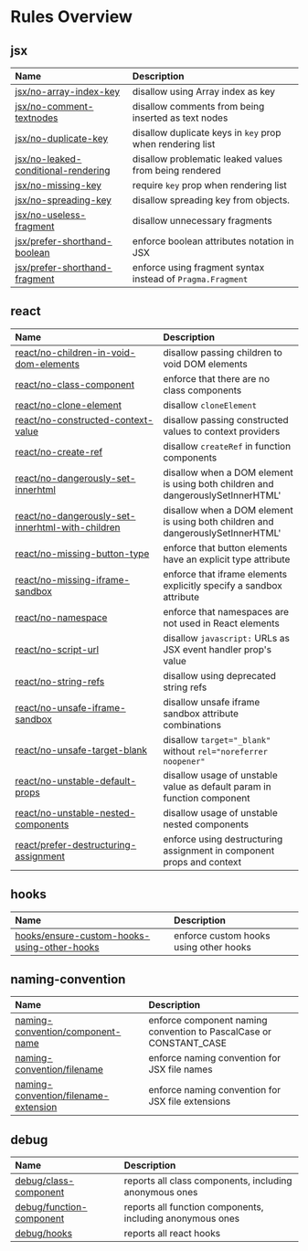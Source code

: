 # Rules Overview

<!-- begin auto-generated rules list -->

## jsx

| Name                                                                                                                    | Description                                                |
| :---------------------------------------------------------------------------------------------------------------------- | :--------------------------------------------------------- |
| [jsx/no-array-index-key](jsx-no-array-index-key)                           | disallow using Array index as key                          |
| [jsx/no-comment-textnodes](jsx-no-comment-textnodes)                       | disallow comments from being inserted as text nodes        |
| [jsx/no-duplicate-key](jsx-no-duplicate-key)                               | disallow duplicate keys in `key` prop when rendering list  |
| [jsx/no-leaked-conditional-rendering](jsx-no-leaked-conditional-rendering) | disallow problematic leaked values from being rendered     |
| [jsx/no-missing-key](jsx-no-missing-key)                                   | require `key` prop when rendering list                     |
| [jsx/no-spreading-key](jsx-no-spreading-key)                               | disallow spreading key from objects.                       |
| [jsx/no-useless-fragment](jsx-no-useless-fragment)                         | disallow unnecessary fragments                             |
| [jsx/prefer-shorthand-boolean](jsx-prefer-shorthand-boolean)               | enforce boolean attributes notation in JSX                 |
| [jsx/prefer-shorthand-fragment](jsx-prefer-shorthand-fragment)             | enforce using fragment syntax instead of `Pragma.Fragment` |

## react

| Name                                                                                                                                              | Description                                                                     |
| :------------------------------------------------------------------------------------------------------------------------------------------------ | :------------------------------------------------------------------------------ |
| [react/no-children-in-void-dom-elements](react-no-children-in-void-dom-elements)                     | disallow passing children to void DOM elements                                  |
| [react/no-class-component](react-no-class-component)                                                 | enforce that there are no class components                                      |
| [react/no-clone-element](react-no-clone-element)                                                     | disallow `cloneElement`                                                         |
| [react/no-constructed-context-value](react-no-constructed-context-value)                             | disallow passing constructed values to context providers                        |
| [react/no-create-ref](react-no-create-ref)                                                           | disallow `createRef` in function components                                     |
| [react/no-dangerously-set-innerhtml](react-no-dangerously-set-innerhtml)                             | disallow when a DOM element is using both children and dangerouslySetInnerHTML' |
| [react/no-dangerously-set-innerhtml-with-children](react-no-dangerously-set-innerhtml-with-children) | disallow when a DOM element is using both children and dangerouslySetInnerHTML' |
| [react/no-missing-button-type](react-no-missing-button-type)                                         | enforce that button elements have an explicit type attribute                    |
| [react/no-missing-iframe-sandbox](react-no-missing-iframe-sandbox)                                   | enforce that iframe elements explicitly specify a sandbox attribute             |
| [react/no-namespace](react-no-namespace)                                                             | enforce that namespaces are not used in React elements                          |
| [react/no-script-url](react-no-script-url)                                                           | disallow `javascript:` URLs as JSX event handler prop's value                   |
| [react/no-string-refs](react-no-string-refs)                                                         | disallow using deprecated string refs                                           |
| [react/no-unsafe-iframe-sandbox](react-no-unsafe-iframe-sandbox)                                     | disallow unsafe iframe sandbox attribute combinations                           |
| [react/no-unsafe-target-blank](react-no-unsafe-target-blank)                                         | disallow `target="_blank"` without `rel="noreferrer noopener"`                  |
| [react/no-unstable-default-props](react-no-unstable-default-props)                                   | disallow usage of unstable value as default param in function component         |
| [react/no-unstable-nested-components](react-no-unstable-nested-components)                           | disallow usage of unstable nested components                                    |
| [react/prefer-destructuring-assignment](react-prefer-destructuring-assignment)                       | enforce using destructuring assignment in component props and context           |

## hooks

| Name                                                                                                                                    | Description                            |
| :-------------------------------------------------------------------------------------------------------------------------------------- | :------------------------------------- |
| [hooks/ensure-custom-hooks-using-other-hooks](hooks-ensure-custom-hooks-using-other-hooks) | enforce custom hooks using other hooks |

## naming-convention

| Name                                                                                                                      | Description                                                        |
| :------------------------------------------------------------------------------------------------------------------------ | :----------------------------------------------------------------- |
| [naming-convention/component-name](naming-convention-component-name)         | enforce component naming convention to PascalCase or CONSTANT_CASE |
| [naming-convention/filename](naming-convention-filename)                     | enforce naming convention for JSX file names                       |
| [naming-convention/filename-extension](naming-convention-filename-extension) | enforce naming convention for JSX file extensions                  |

## debug

| Name                                                                                              | Description                                               |
| :------------------------------------------------------------------------------------------------ | :-------------------------------------------------------- |
| [debug/class-component](debug-class-component)       | reports all class components, including anonymous ones    |
| [debug/function-component](debug-function-component) | reports all function components, including anonymous ones |
| [debug/hooks](debug-hooks)                           | reports all react hooks                                   |

<!-- end auto-generated rules list -->
